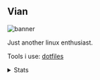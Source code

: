 ## Vian

![banner](https://0x0.st/o-zt.png)

Just another linux enthusiast.

Tools i use: [dotfiles](https://github.com/cocatrip/dotfiles)

<details>
<summary>Stats</summary>

![cocatrip's GitHub stats](https://github-readme-stats.vercel.app/api?username=cocatrip&show_icons=true&theme=merko)

![Most Used Language stats](https://github-readme-stats.vercel.app/api/top-langs/?username=cocatrip&layout=compact&theme=merko&hide=html,css&exclude_repo=dotfiles,onedark.nvim,rms-support-letter.github.io)

</details>

<!-- <p align="left"> <img src="https://komarev.com/ghpvc/?username=cocatrip&label=visitors&color=5fad47&style=flat-square" alt="cocatrip" /> </p> -->
